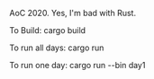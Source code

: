 AoC 2020.  Yes, I'm bad with Rust.

To Build:
cargo build

To run all days:
cargo run

To run one day:
cargo run --bin day1
